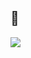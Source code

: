 ## 🦄

<p><img src="https://github.com/asfung/configuration/blob/main/image/image_1.png?raw=true" /></p>
